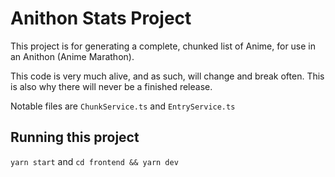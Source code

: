 # Anithon Stats Project

This project is for generating a complete, chunked list of Anime, for use in an Anithon (Anime Marathon).

This code is very much alive, and as such, will change and break often.
This is also why there will never be a finished release.

Notable files are `ChunkService.ts` and `EntryService.ts`

## Running this project

`yarn start` and `cd frontend && yarn dev`
